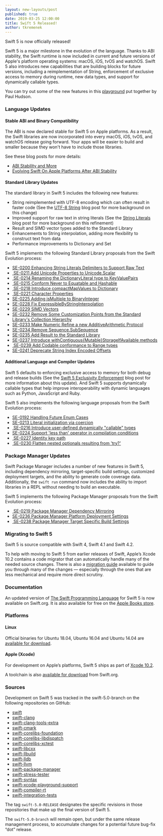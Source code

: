 ```yaml
---
layout: new-layouts/post
published: true
date: 2019-03-25 12:00:00
title: Swift 5 Released!
author: tkremenek
---
```


Swift 5 is now officially released!

Swift 5 is a major milestone in the evolution of the language.  Thanks to ABI stability, the Swift runtime is now included in current and future versions of Apple's platform operating systems: macOS, iOS, tvOS and watchOS.  Swift 5 also introduces new capabilities that are building blocks for future versions, including a reimplementation of String, enforcement of exclusive access to memory during runtime, new data types, and support for dynamically callable types.

You can try out some of the new features in this [playground](https://github.com/twostraws/whats-new-in-swift-5-0) put together by Paul Hudson.

### Language Updates

#### Stable ABI and Binary Compatibility

The ABI is now declared stable for Swift 5 on Apple platforms.  As a result, the Swift libraries are now incorporated into every macOS, iOS, tvOS, and watchOS release going forward. Your apps will be easier to build and smaller because they won't have to include those libraries.

See these blog posts for more details:

 * [ABI Stability and More](/blog/abi-stability-and-more/)
 * [Evolving Swift On Apple Platforms After ABI Stability](/blog/abi-stability-and-apple/)

#### Standard Library Updates

The standard library in Swift 5 includes the following new features:

* String reimplemented with UTF-8 encoding which can often result in faster code (See the [UTF-8 String](/blog/utf8-string/) blog post for more background on this change)
* Improved support for raw text in string literals (See the [String Literals](/blog/behind-se-0200/) blog post for more background on this refinement)
* Result and SIMD vector types added to the Standard Library
* Enhancements to String interpolation, adding more flexibility to construct text from data
* Performance improvements to Dictionary and Set

Swift 5 implements the following Standard Library proposals from the Swift Evolution process:

* [SE-0200 Enhancing String Literals Delimiters to Support Raw Text](https://github.com/swiftlang/swift-evolution/blob/master/proposals/0200-raw-string-escaping.md)
* [ SE-0211 Add Unicode Properties to Unicode.Scalar](https://github.com/swiftlang/swift-evolution/blob/master/proposals/0211-unicode-scalar-properties.md)
* [ SE-0214 Renaming the DictionaryLiteral type to KeyValuePairs](https://github.com/swiftlang/swift-evolution/blob/master/proposals/0214-DictionaryLiteral.md)
* [ SE-0215 Conform Never to Equatable and Hashable](https://github.com/swiftlang/swift-evolution/blob/master/proposals/0215-conform-never-to-hashable-and-equatable.md)
* [ SE-0218 Introduce compactMapValues to Dictionary](https://github.com/swiftlang/swift-evolution/blob/master/proposals/0218-introduce-compact-map-values.md)
* [ SE-0221 Character Properties](https://github.com/swiftlang/swift-evolution/blob/master/proposals/0221-character-properties.md)
* [SE-0225 Adding isMultiple to BinaryInteger](https://github.com/swiftlang/swift-evolution/blob/master/proposals/0225-binaryinteger-iseven-isodd-ismultiple.md)
* [SE-0228 Fix ExpressibleByStringInterpolation](https://github.com/swiftlang/swift-evolution/blob/master/proposals/0228-fix-expressiblebystringinterpolation.md)
* [SE-0229 SIMD Vectors](https://github.com/swiftlang/swift-evolution/blob/master/proposals/0229-simd.md)
* [SE-0232 Remove Some Customization Points from the Standard Library's Collection Hierarchy](https://github.com/swiftlang/swift-evolution/blob/master/proposals/0232-remove-customization-points.md)
* [SE-0233 Make Numeric Refine a new AdditiveArithmetic Protocol](https://github.com/swiftlang/swift-evolution/blob/master/proposals/0233-additive-arithmetic-protocol.md)
* [SE-0234 Remove Sequence.SubSequence](https://github.com/swiftlang/swift-evolution/blob/master/proposals/0234-remove-sequence-subsequence.md)
* [SE-0235 Add Result to the Standard Library](https://github.com/swiftlang/swift-evolution/blob/master/proposals/0235-add-result.md)
* [SE-0237 Introduce withContiguous{Mutable}StorageIfAvailable methods](https://github.com/swiftlang/swift-evolution/blob/master/proposals/0237-contiguous-collection.md)
* [ SE-0239 Add Codable conformance to Range types](https://github.com/swiftlang/swift-evolution/blob/master/proposals/0239-codable-range.md)
* [SE-0241 Deprecate String Index Encoded Offsets](https://github.com/swiftlang/swift-evolution/blob/master/proposals/0241-string-index-explicit-encoding-offset.md)

#### Additional Language and Compiler Updates

Swift 5 defaults to enforcing exclusive access to memory for both debug and release builds (See the [Swift 5 Exclusivity Enforcement](/blog/swift-5-exclusivity/) blog post for more information about this update). And Swift 5 supports dynamically callable types that help improve interoperability with dynamic languages such as Python, JavaScript and Ruby.

Swift 5 also implements the following language proposals from the Swift Evolution process:

* [SE-0192 Handling Future Enum Cases](https://github.com/swiftlang/swift-evolution/blob/master/proposals/0192-non-exhaustive-enums.md)
* [SE-0213 Literal initialization via coercion](https://github.com/swiftlang/swift-evolution/blob/master/proposals/0213-literal-init-via-coercion.md)
* [ SE-0216 Introduce user-defined dynamically "callable" types](https://github.com/swiftlang/swift-evolution/blob/master/proposals/0216-dynamic-callable.md)
* [SE-0224 Support 'less than' operator in compilation conditions](https://github.com/swiftlang/swift-evolution/blob/master/proposals/0224-ifswift-lessthan-operator.md)
* [ SE-0227 Identity key path](https://github.com/swiftlang/swift-evolution/blob/master/proposals/0227-identity-keypath.md)
* [ SE-0230 Flatten nested optionals resulting from 'try?'](https://github.com/swiftlang/swift-evolution/blob/master/proposals/0230-flatten-optional-try.md)


### Package Manager Updates

Swift Package Manager includes a number of new features in Swift 5, including dependency mirroring, target-specific build settings, customized deployment targets, and the ability to generate code coverage data.  Additionally, the `swift run` command now includes the ability to import libraries in a REPL without needing to build an executable.

Swift 5 implements the following Package Manager proposals from the Swift Evolution process:

* [ SE-0219 Package Manager Dependency Mirroring](https://github.com/swiftlang/swift-evolution/blob/master/proposals/0219-package-manager-dependency-mirroring.md)
* [SE-0236 Package Manager Platform Deployment Settings](https://github.com/swiftlang/swift-evolution/blob/master/proposals/0236-package-manager-platform-deployment-settings.md)
* [ SE-0238 Package Manager Target Specific Build Settings](https://github.com/swiftlang/swift-evolution/blob/master/proposals/0238-package-manager-build-settings.md)

### Migrating to Swift 5

Swift 5 is source compatible with Swift 4, Swift 4.1 and Swift 4.2.

To help with moving to Swift 5 from earlier releases of Swift, Apple’s Xcode 10.2 contains a code migrator that can automatically handle many of the needed source changes. There is also a [migration guide](/migration-guide-swift5/) available to guide you through many of the changes — especially through the ones that are less mechanical and require more direct scrutiny.

### Documentation

An updated version of [The Swift Programming Language](https://docs.swift.org/swift-book/) for Swift 5 is now available on Swift.org. It is also available for free on the [Apple Books store](https://itunes.apple.com/us/book/the-swift-programming-language/id881256329?mt=11).

### Platforms

#### Linux

Official binaries for Ubuntu 18.04, Ubuntu 16.04 and Ubuntu 14.04 are
[available for download](/download/).

#### Apple (Xcode)

For development on Apple’s platforms, Swift 5 ships as part of [Xcode 10.2](https://itunes.apple.com/app/xcode/id497799835).

A toolchain is also [available for download](/download/) from Swift.org.

### Sources

Development on Swift 5 was tracked in the swift-5.0-branch on the following repositories on GitHub:

* [swift](https://github.com/apple/swift)
* [swift-clang](https://github.com/apple/swift-clang)
* [swift-clang-tools-extra](https://github.com/apple/swift-clang-tools-extra)
* [swift-cmark](https://github.com/swiftlang/swift-cmark)
* [swift-corelibs-foundation](https://github.com/swiftlang/swift-corelibs-foundation)
* [swift-corelibs-libdispatch](https://github.com/apple/swift-corelibs-libdispatch)
* [swift-corelibs-xctest](https://github.com/swiftlang/swift-corelibs-xctest)
* [swift-libcxx](https://github.com/apple/swift-libcxx)
* [swift-llbuild](https://github.com/swiftlang/swift-llbuild)
* [swift-lldb](https://github.com/apple/swift-lldb)
* [swift-llvm](https://github.com/apple/swift-llvm)
* [swift-package-manager](https://github.com/swiftlang/swift-package-manager)
* [swift-stress-tester](https://github.com/swiftlang/swift-stress-tester)
* [swift-syntax](https://github.com/swiftlang/swift-syntax)
* [swift-xcode-playground-support](https://github.com/apple/swift-xcode-playground-support)
* [swift-compiler-rt](https://github.com/apple/swift-compiler-rt)
* [swift-integration-tests](https://github.com/swiftlang/swift-integration-tests)

The tag `swift-5.0-RELEASE` designates the specific revisions in those repositories that make up the final version of Swift 5.

The `swift-5.0-branch` will remain open, but under the same release management process, to accumulate changes for a potential future bug-fix “dot” release.
